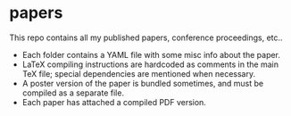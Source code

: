 papers
======

This repo contains all my published papers, conference proceedings, etc..

* Each folder contains a YAML file with some misc info about the paper.
* LaTeX compiling instructions are hardcoded as comments in the main TeX file;
  special dependencies are mentioned when necessary.
* A poster version of the paper is bundled sometimes, and must be compiled as a separate file.
* Each paper has attached a compiled PDF version.
